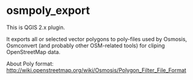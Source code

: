 osmpoly_export
==============

This is QGIS 2.x plugin.

It exports all or selected vector polygons to poly-files used by Osmosis, Osmconvert (and probably other OSM-related tools) for cliping OpenStreetMap data.

About Poly format: http://wiki.openstreetmap.org/wiki/Osmosis/Polygon_Filter_File_Format